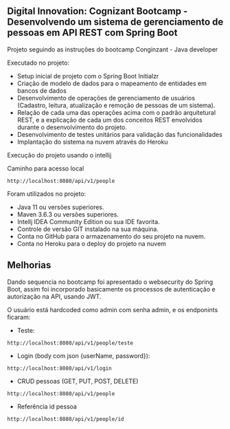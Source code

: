 <h2>Digital Innovation: Cognizant Bootcamp - Desenvolvendo um sistema de gerenciamento de pessoas em API REST com Spring Boot</h2>

Projeto seguindo as instruções do bootcamp Conginzant - Java developer

Executado no projeto:

* Setup inicial de projeto com o Spring Boot Initialzr
* Criação de modelo de dados para o mapeamento de entidades em bancos de dados
* Desenvolvimento de operações de gerenciamento de usuários (Cadastro, leitura, atualização e remoção de pessoas de um sistema).
* Relação de cada uma das operações acima com o padrão arquitetural REST, e a explicação de cada um dos conceitos REST envolvidos durante o desenvolvimento do projeto.
* Desenvolvimento de testes unitários para validação das funcionalidades
* Implantação do sistema na nuvem através do Heroku

Execução do projeto usando o intellij

Caminho para acesso local
```
http://localhost:8080/api/v1/people
```

Foram utilizados no projeto:

* Java 11 ou versões superiores.
* Maven 3.6.3 ou versões superiores.
* Intellj IDEA Community Edition ou sua IDE favorita.
* Controle de versão GIT instalado na sua máquina.
* Conta no GitHub para o armazenamento do seu projeto na nuvem.
* Conta no Heroku para o deploy do projeto na nuvem

## Melhorias
Dando sequencia no bootcamp foi apresentado o websecurity do
Spring Boot, assim foi incorporado basicamente os processos
de autenticação e autorização na API, usando JWT.

O usuário está hardcoded como admin com senha admin, e os 
endponints ficaram:
* Teste: 
```
http://localhost:8080/api/v1/people/teste
```
* Login (body com json {userName, password}):
```
http://localhost:8080/api/v1/login
```
* CRUD pessoas (GET, PUT, POST, DELETE)
```
http://localhost:8080/api/v1/people
```
* Referência id pessoa
```
http://localhost:8080/api/v1/people/id
```
